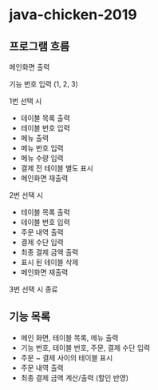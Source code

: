 # java-chicken-2019

프로그램 흐름
-

메인화면 출력

기능 번호 입력 (1, 2, 3)

1번 선택 시
- 테이블 목록 출력
- 테이블 번호 입력
- 메뉴 출력
- 메뉴 번호 입력
- 메뉴 수량 입력
- 결제 전 테이블 별도 표시
- 메인화면 재출력

2번 선택 시
- 테이블 목록 출력
- 테이블 번호 입력
- 주문 내역 출력
- 결제 수단 입력
- 최종 결제 금액 출력
- 표시 된 테이블 삭제
- 메인화면 재출력

3번 선택 시 종료

 기능 목록
 -
 - 메인 화면, 테이블 목록, 메뉴 출력
 - 기능 번호, 테이블 번호, 주문, 결제 수단 입력
 - 주문 ~ 결제 사이의 테이블 표시
 - 주문 내역 출력
 - 최종 결제 금액 계산/출력 (할인 반영)
